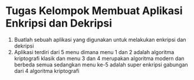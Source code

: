 ﻿# Tugas Kelompok Membuat Aplikasi Enkripsi dan Dekripsi

1. Buatlah sebuah aplikasi yang digunakan  untuk melakukan enkripsi dan dekripsi
2. Aplikasi terdiri dari 5 menu dimana menu 1 dan 2 adalah algoritma kriptografi klasik dan menu 3 dan 4 merupakan algoritma modern dan berbeda semua sedangkan menu ke-5 adalah super enkripsi gabungan dari 4 algoritma kriptografi
